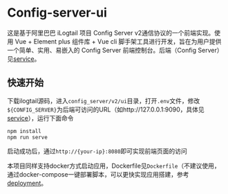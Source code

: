 # Config-server-ui
这是基于阿里巴巴 iLogtail 项目 Config Server v2通信协议的一个前端实现。使用 Vue + Element plus 组件库 + Vue cli 脚手架工具进行开发，旨在为用户提供一个简单、实用、易嵌入的 Config Server 前端控制台。后端（Config Server）见[service](service.md)。
## 快速开始

下载ilogtail源码，进入`config_server/v2/ui`目录，打开`.env`文件，修改`${CONFIG_SERVER}`为后端可访问的URL（如http://127.0.0.1:9090，具体见[service](service.md)），运行下面命令

```shell
npm install
npm run serve
```

启动成功后，通过`http://{your-ip}:8080`即可实现前端页面的访问

本项目同样支持docker方式启动应用，Dockerfile见`Dockerfile`（不建议使用，通过docker-compose一键部署脚本，可以更快实现应用搭建，参考[deployment](deployment.md)。